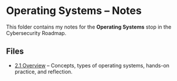# Operating Systems – Notes

This folder contains my notes for the **Operating Systems** stop in the Cybersecurity Roadmap.  

## Files
- [2.1 Overview](2.1-overview.md) – Concepts, types of operating systems, hands-on practice, and reflection.
